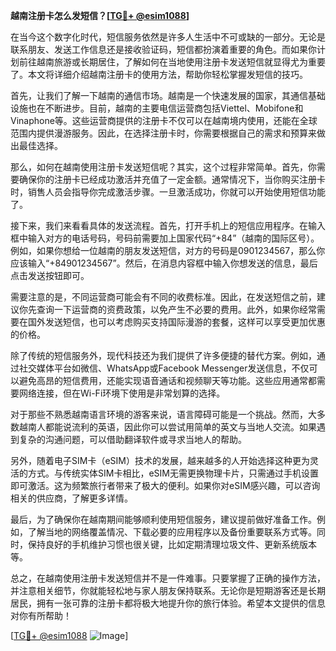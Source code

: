 **越南注册卡怎么发短信？[[TG💪+ @esim1088](https://t.me/s/esim1088)]**

在当今这个数字化时代，短信服务依然是许多人生活中不可或缺的一部分。无论是联系朋友、发送工作信息还是接收验证码，短信都扮演着重要的角色。而如果你计划前往越南旅游或长期居住，了解如何在当地使用注册卡发送短信就显得尤为重要了。本文将详细介绍越南注册卡的使用方法，帮助你轻松掌握发短信的技巧。

首先，让我们了解一下越南的通信市场。越南是一个快速发展的国家，其通信基础设施也在不断进步。目前，越南的主要电信运营商包括Viettel、Mobifone和Vinaphone等。这些运营商提供的注册卡不仅可以在越南境内使用，还能在全球范围内提供漫游服务。因此，在选择注册卡时，你需要根据自己的需求和预算来做出最佳选择。

那么，如何在越南使用注册卡发送短信呢？其实，这个过程非常简单。首先，你需要确保你的注册卡已经成功激活并充值了一定金额。通常情况下，当你购买注册卡时，销售人员会指导你完成激活步骤。一旦激活成功，你就可以开始使用短信功能了。

接下来，我们来看看具体的发送流程。首先，打开手机上的短信应用程序。在输入框中输入对方的电话号码，号码前需要加上国家代码“+84”（越南的国际区号）。例如，如果你想给一位越南的朋友发送短信，对方的号码是0901234567，那么你应该输入“+84901234567”。然后，在消息内容框中输入你想发送的信息，最后点击发送按钮即可。

需要注意的是，不同运营商可能会有不同的收费标准。因此，在发送短信之前，建议你先查询一下运营商的资费政策，以免产生不必要的费用。此外，如果你经常需要在国外发送短信，也可以考虑购买支持国际漫游的套餐，这样可以享受更加优惠的价格。

除了传统的短信服务外，现代科技还为我们提供了许多便捷的替代方案。例如，通过社交媒体平台如微信、WhatsApp或Facebook Messenger发送信息，不仅可以避免高昂的短信费用，还能实现语音通话和视频聊天等功能。这些应用通常都需要网络连接，但在Wi-Fi环境下使用是非常划算的选择。

对于那些不熟悉越南语言环境的游客来说，语言障碍可能是一个挑战。然而，大多数越南人都能说流利的英语，因此你可以尝试用简单的英文与当地人交流。如果遇到复杂的沟通问题，可以借助翻译软件或寻求当地人的帮助。

另外，随着电子SIM卡（eSIM）技术的发展，越来越多的人开始选择这种更为灵活的方式。与传统实体SIM卡相比，eSIM无需更换物理卡片，只需通过手机设置即可激活。这为频繁旅行者带来了极大的便利。如果你对eSIM感兴趣，可以咨询相关的供应商，了解更多详情。

最后，为了确保你在越南期间能够顺利使用短信服务，建议提前做好准备工作。例如，了解当地的网络覆盖情况、下载必要的应用程序以及备份重要联系方式等。同时，保持良好的手机维护习惯也很关键，比如定期清理垃圾文件、更新系统版本等。

总之，在越南使用注册卡发送短信并不是一件难事。只要掌握了正确的操作方法，并注意相关细节，你就能轻松地与家人朋友保持联系。无论你是短期游客还是长期居民，拥有一张可靠的注册卡都将极大地提升你的旅行体验。希望本文提供的信息对你有所帮助！

[[TG💪+ @esim1088](https://t.me/s/esim1088) ![Image](https://i.postimg.cc/4NQfJmqS/Snipaste-2025-05-13-00-14-12.png)]